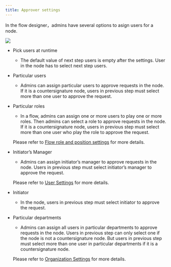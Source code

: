 ```yaml
---
title: Approver settings
---
```


In the flow designer，admins have several options to asign users for a node.

![](/assets/us/workflow/19.png)

- Pick users at runtime
  - The default value of next step users is empty after the settings. User in the node has to select next step users.

- Particular users
  - Admins can assign particular users to approve requests in the node. If it is a countersignature node, users in previous step must select more than one user to approve the request.

- Particular roles
  - In a flow, admins can assign one or more users to play one or more roles. Then admins can select a role to approve requests in the node. If it is a countersignature node, users in previous step must select more than one user who play the role to approve the request.

  Please refer to [Flow role and position settings](admin_roles.md) for more details.

- Initiator’s Manager
  - Admins can assign initiator’s manager to approve requests in the node. Users in previous step must select initiator’s manager to approve the request.

  Please refer to [User Settings](admin_space_users.md) for more details.

- Initiator 
  - In the node, users in previous step must select initiator to approve the request.

- Particular departments
  - Admins can assign all users in particular departments to approve requests in the node. Users in previous step can only select one if the node is not a countersignature node. But users in previous step must select more than one user in particular departments if it is a countersignature node.

  Please refer to [Organization Settings](admin_organizations.md) for more details.


